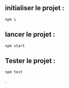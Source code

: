 ## initialiser le projet :

`npm i`

## lancer le projet :

`npm start`

## Tester le projet :

`npm test`

.
